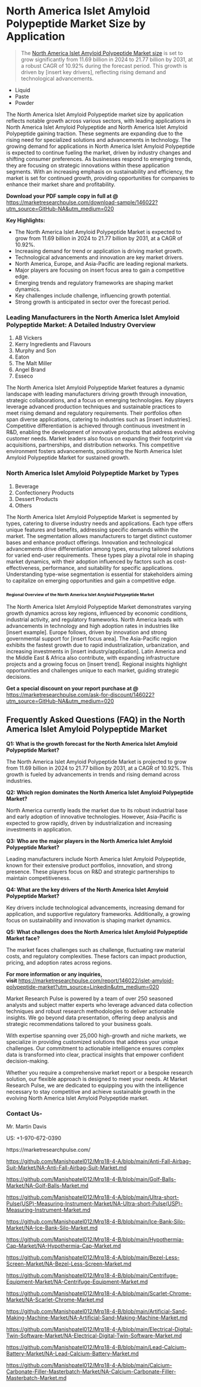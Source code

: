 <h1>North America Islet Amyloid Polypeptide Market&nbsp;Size by Application</h1><blockquote><p>The <a href="https://marketresearchpulse.com/download-sample/146022?utm_source=GitHub-NA&amp;utm_medium=020">North America Islet Amyloid Polypeptide Market size</a> is set to grow significantly from 11.69 billion in 2024 to 21.77 billion by 2031, at a robust CAGR of 10.92% during the forecast period. This growth is driven by [insert key drivers], reflecting rising demand and technological advancements.</p></blockquote><ul><li>Liquid<li> Paste<li> Powder</li></ul><p>The North America Islet Amyloid Polypeptide market size by application reflects notable growth across various sectors, with leading applications in North America Islet Amyloid Polypeptide and North America Islet Amyloid Polypeptide gaining traction. These segments are expanding due to the rising need for specialized solutions and advancements in technology. The growing demand for applications in North America Islet Amyloid Polypeptide is expected to continue fueling the market, driven by industry changes and shifting consumer preferences. As businesses respond to emerging trends, they are focusing on strategic innovations within these application segments. With an increasing emphasis on sustainability and efficiency, the market is set for continued growth, providing opportunities for companies to enhance their market share and profitability.</p><p><strong>Download your PDF sample copy in full at @ </strong><a href="https://marketresearchpulse.com/download-sample/146022?utm_source=GitHub-NA&amp;utm_medium=020">https://marketresearchpulse.com/download-sample/146022?utm_source=GitHub-NA&amp;utm_medium=020</a></p><p><strong>Key Highlights: </strong></p><ul><li>The North America Islet Amyloid Polypeptide Market is expected to grow from 11.69 billion in 2024 to 21.77 billion by 2031, at a CAGR of 10.92%.</li><li>Increasing demand for trend or application is driving market growth.</li><li>Technological advancements and innovation are key market drivers.</li><li>North America, Europe, and Asia-Pacific are leading regional markets.</li><li>Major players are focusing on insert focus area to gain a competitive edge.</li><li>Emerging trends and regulatory frameworks are shaping market dynamics.</li><li>Key challenges include challenge, influencing growth potential.</li><li>Strong growth is anticipated in sector over the forecast period.</li></ul><h3>Leading Manufacturers in the North America Islet Amyloid Polypeptide Market: A Detailed Industry Overview</h3><ol><li>AB Vickers</li><li>Kerry Ingredients and Flavours</li><li>Murphy and Son</li><li>Eaton</li><li>The Malt Miller</li><li>Angel Brand</li><li>Esseco</li></ol><div class="flex max-w-full flex-col flex-grow"><div class="min-h-8 text-message flex w-full flex-col items-end gap-2 whitespace-normal break-words [.text-message+&amp;]:mt-5" dir="auto" data-message-author-role="assistant" data-message-id="fd8432e4-4910-450d-b182-61b7bfb0a01f" data-message-model-slug="gpt-4o"><div class="flex w-full flex-col gap-1 empty:hidden first:pt-[3px]"><div class="markdown prose w-full break-words dark:prose-invert light"><p>The North America Islet Amyloid Polypeptide Market features a dynamic landscape with leading manufacturers driving growth through innovation, strategic collaborations, and a focus on emerging technologies. Key players leverage advanced production techniques and sustainable practices to meet rising demand and regulatory requirements. Their portfolios often span diverse applications, catering to industries such as [insert industries]. Competitive differentiation is achieved through continuous investment in R&amp;D, enabling the development of innovative products that address evolving customer needs. Market leaders also focus on expanding their footprint via acquisitions, partnerships, and distribution networks. This competitive environment fosters advancements, positioning the North America Islet Amyloid Polypeptide Market for sustained growth.</p></div></div></div></div><h3>North America Islet Amyloid Polypeptide Market by Types</h3><ol><li>Beverage<li> Confectionery Products<li> Dessert Products<li> Others</li></ol><div class="flex max-w-full flex-col flex-grow"><div class="min-h-8 text-message flex w-full flex-col items-end gap-2 whitespace-normal break-words [.text-message+&amp;]:mt-5" dir="auto" data-message-author-role="assistant" data-message-id="084470be-0bb7-4664-bddf-5156b4f41249" data-message-model-slug="gpt-4o-mini"><div class="flex w-full flex-col gap-1 empty:hidden first:pt-[3px]"><div class="markdown prose w-full break-words dark:prose-invert light"><p>The North America Islet Amyloid Polypeptide Market is segmented by types, catering to diverse industry needs and applications. Each type offers unique features and benefits, addressing specific demands within the market. The segmentation allows manufacturers to target distinct customer bases and enhance product offerings. Innovation and technological advancements drive differentiation among types, ensuring tailored solutions for varied end-user requirements. These types play a pivotal role in shaping market dynamics, with their adoption influenced by factors such as cost-effectiveness, performance, and suitability for specific applications. Understanding type-wise segmentation is essential for stakeholders aiming to capitalize on emerging opportunities and gain a competitive edge.</p></div></div></div></div><h3><span style="font-size: 11px;">Regional Overview of the North America Islet Amyloid Polypeptide Market</span></h3><div class="flex max-w-full flex-col flex-grow"><div class="min-h-8 text-message flex w-full flex-col items-end gap-2 whitespace-normal break-words [.text-message+&amp;]:mt-5" dir="auto" data-message-author-role="assistant" data-message-id="e9038762-ce64-4e30-91c9-9bd413514231" data-message-model-slug="gpt-4o-mini"><div class="flex w-full flex-col gap-1 empty:hidden first:pt-[3px]"><div class="markdown prose w-full break-words dark:prose-invert light"><p>The North America Islet Amyloid Polypeptide Market demonstrates varying growth dynamics across key regions, influenced by economic conditions, industrial activity, and regulatory frameworks. North America leads with advancements in technology and high adoption rates in industries like [insert example]. Europe follows, driven by innovation and strong governmental support for [insert focus area]. The Asia-Pacific region exhibits the fastest growth due to rapid industrialization, urbanization, and increasing investments in [insert industry/application]. Latin America and the Middle East &amp; Africa also contribute, with expanding infrastructure projects and a growing focus on [insert trend]. Regional insights highlight opportunities and challenges unique to each market, guiding strategic decisions.</p></div></div></div></div><p><strong>Get a special discount on your report purchase at @ </strong><a href="https://marketresearchpulse.com/ask-for-discount/146022?utm_source=GitHub-NA&amp;utm_medium=020">https://marketresearchpulse.com/ask-for-discount/146022?utm_source=GitHub-NA&amp;utm_medium=020</a></p><h2>Frequently Asked Questions (FAQ) in the North America Islet Amyloid Polypeptide Market</h2><p><strong>Q1: What is the growth forecast for the North America Islet Amyloid Polypeptide Market?</strong></p><p>The North America Islet Amyloid Polypeptide Market is projected to grow from 11.69 billion in 2024 to 21.77 billion by 2031, at a CAGR of 10.92%. This growth is fueled by advancements in trends and rising demand across industries.</p><p><strong>Q2: Which region dominates the North America Islet Amyloid Polypeptide Market?</strong></p><p>North America currently leads the market due to its robust industrial base and early adoption of innovative technologies. However, Asia-Pacific is expected to grow rapidly, driven by industrialization and increasing investments in application.</p><p><strong>Q3: Who are the major players in the North America Islet Amyloid Polypeptide Market?</strong></p><p>Leading manufacturers include North America Islet Amyloid Polypeptide, known for their extensive product portfolios, innovation, and strong presence. These players focus on R&amp;D and strategic partnerships to maintain competitiveness.</p><p><strong>Q4: What are the key drivers of the North America Islet Amyloid Polypeptide Market?</strong></p><p>Key drivers include technological advancements, increasing demand for application, and supportive regulatory frameworks. Additionally, a growing focus on sustainability and innovation is shaping market dynamics.</p><p><strong>Q5: What challenges does the North America Islet Amyloid Polypeptide Market face?</strong></p><p>The market faces challenges such as challenge, fluctuating raw material costs, and regulatory complexities. These factors can impact production, pricing, and adoption rates across regions.</p><p><strong>For more information or any inquiries, visit&nbsp;</strong><a href="https://marketresearchpulse.com/report/146022/islet-amyloid-polypeptide-market?utm_source=Linkedin&utm_medium=020">https://marketresearchpulse.com/report/146022/islet-amyloid-polypeptide-market?utm_source=Linkedin&utm_medium=020</a></p><p>Market Research Pulse is powered by a team of over 250 seasoned analysts and subject matter experts who leverage advanced data collection techniques and robust research methodologies to deliver actionable insights. We go beyond data presentation, offering deep analysis and strategic recommendations tailored to your business goals.</p><p>With expertise spanning over 25,000 high-growth and niche markets, we specialize in providing customized solutions that address your unique challenges. Our commitment to actionable intelligence ensures complex data is transformed into clear, practical insights that empower confident decision-making.</p><p>Whether you require a comprehensive market report or a bespoke research solution, our flexible approach is designed to meet your needs. At Market Research Pulse, we are dedicated to equipping you with the intelligence necessary to stay competitive and achieve sustainable growth in the evolving North America Islet Amyloid Polypeptide market.</p><h3><strong>Contact Us-</strong></h3><p>Mr. Martin Davis</p><p>US: +1-970-672-0390</p><p>https://marketresearchpulse.com/</p><p><a href="https://github.com/Manishpatel012/Mrp18-4-A/blob/main/Anti-Fall-Airbag-Suit-Market/NA-Anti-Fall-Airbag-Suit-Market.md">https://github.com/Manishpatel012/Mrp18-4-A/blob/main/Anti-Fall-Airbag-Suit-Market/NA-Anti-Fall-Airbag-Suit-Market.md</a></p><p><a href="https://github.com/Manishpatel012/Mrp18-4-B/blob/main/Golf-Balls-Market/NA-Golf-Balls-Market.md">https://github.com/Manishpatel012/Mrp18-4-B/blob/main/Golf-Balls-Market/NA-Golf-Balls-Market.md</a></p><p><a href="https://github.com/Manishpatel012/Mrp18-4-A/blob/main/Ultra-short-Pulse(USP)-Measuring-Instrument-Market/NA-Ultra-short-Pulse(USP)-Measuring-Instrument-Market.md">https://github.com/Manishpatel012/Mrp18-4-A/blob/main/Ultra-short-Pulse(USP)-Measuring-Instrument-Market/NA-Ultra-short-Pulse(USP)-Measuring-Instrument-Market.md</a></p><p><a href="https://github.com/Manishpatel012/Mrp18-4-B/blob/main/Ice-Bank-Silo-Market/NA-Ice-Bank-Silo-Market.md">https://github.com/Manishpatel012/Mrp18-4-B/blob/main/Ice-Bank-Silo-Market/NA-Ice-Bank-Silo-Market.md</a></p><p><a href="https://github.com/Manishpatel012/Mrp18-4-B/blob/main/Hypothermia-Cap-Market/NA-Hypothermia-Cap-Market.md">https://github.com/Manishpatel012/Mrp18-4-B/blob/main/Hypothermia-Cap-Market/NA-Hypothermia-Cap-Market.md</a></p><p><a href="https://github.com/Manishpatel012/Mrp18-4-A/blob/main/Bezel-Less-Screen-Market/NA-Bezel-Less-Screen-Market.md">https://github.com/Manishpatel012/Mrp18-4-A/blob/main/Bezel-Less-Screen-Market/NA-Bezel-Less-Screen-Market.md</a></p><p><a href="https://github.com/Manishpatel012/Mrp18-4-B/blob/main/Centrifuge-Equipment-Market/NA-Centrifuge-Equipment-Market.md">https://github.com/Manishpatel012/Mrp18-4-B/blob/main/Centrifuge-Equipment-Market/NA-Centrifuge-Equipment-Market.md</a></p><p><a href="https://github.com/Manishpatel012/Mrp18-4-A/blob/main/Scarlet-Chrome-Market/NA-Scarlet-Chrome-Market.md">https://github.com/Manishpatel012/Mrp18-4-A/blob/main/Scarlet-Chrome-Market/NA-Scarlet-Chrome-Market.md</a></p><p><a href="https://github.com/Manishpatel012/Mrp18-4-B/blob/main/Artificial-Sand-Making-Machine-Market/NA-Artificial-Sand-Making-Machine-Market.md">https://github.com/Manishpatel012/Mrp18-4-B/blob/main/Artificial-Sand-Making-Machine-Market/NA-Artificial-Sand-Making-Machine-Market.md</a></p><p><a href="https://github.com/Manishpatel012/Mrp18-4-A/blob/main/Electrical-Digital-Twin-Software-Market/NA-Electrical-Digital-Twin-Software-Market.md">https://github.com/Manishpatel012/Mrp18-4-A/blob/main/Electrical-Digital-Twin-Software-Market/NA-Electrical-Digital-Twin-Software-Market.md</a></p><p><a href="https://github.com/Manishpatel012/Mrp18-4-B/blob/main/Lead-Calcium-Battery-Market/NA-Lead-Calcium-Battery-Market.md">https://github.com/Manishpatel012/Mrp18-4-B/blob/main/Lead-Calcium-Battery-Market/NA-Lead-Calcium-Battery-Market.md</a></p><p><a href="https://github.com/Manishpatel012/Mrp18-4-A/blob/main/Calcium-Carbonate-Filler-Masterbatch-Market/NA-Calcium-Carbonate-Filler-Masterbatch-Market.md">https://github.com/Manishpatel012/Mrp18-4-A/blob/main/Calcium-Carbonate-Filler-Masterbatch-Market/NA-Calcium-Carbonate-Filler-Masterbatch-Market.md</a></p>
